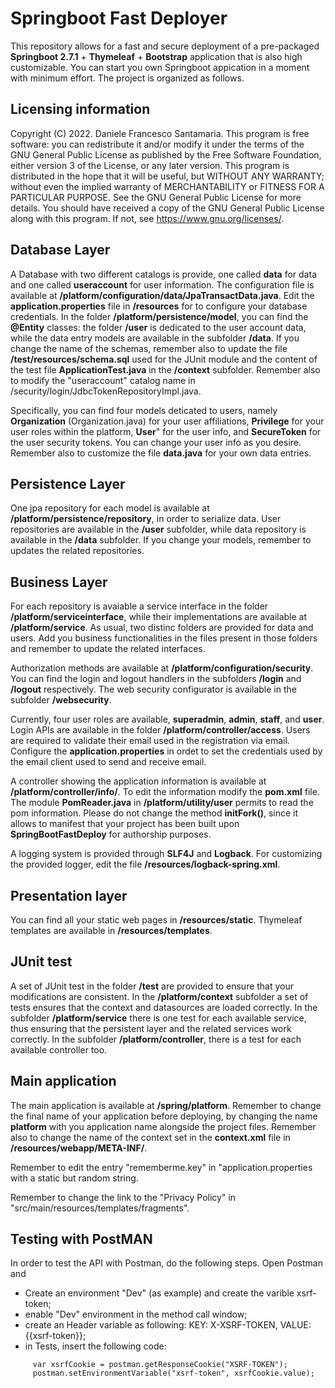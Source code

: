 # Springboot Fast Deployer

This repository allows for a fast and secure deployment of a pre-packaged **Springboot 2.7.1** + **Thymeleaf** + **Bootstrap** application that is also high customizable. You can start you own Springboot appication in a moment with minimum effort. The project is organized as follows.

## Licensing information
Copyright (C) 2022.  Daniele Francesco Santamaria. This program is free software: you can redistribute it and/or modify it under the terms of the GNU General Public License as published by the Free Software Foundation, either version 3 of the License, or any later version. This program is distributed in the hope that it will be useful, but WITHOUT ANY WARRANTY; without even the implied warranty of MERCHANTABILITY or FITNESS FOR A PARTICULAR PURPOSE. See the GNU General Public License for more details. You should have received a copy of the GNU General Public License along with this program. If not, see https://www.gnu.org/licenses/.


## Database Layer

A Database  with two different catalogs is provide, one called **data** for data and one called **useraccount** for user information. The configuration file is  available at **/platform/configuration/data/JpaTransactData.java**. Edit the **application.properties** file in **/resources** for to configure your database credentials. In the folder **/platform/persistence/model**, you can find the **@Entity** classes: the folder **/user** is dedicated to the user account data, while the data entry models are available in the subfolder **/data**. If you change the name of the  schemas, remember also to update the file **/test/resources/schema.sql** used for the JUnit module and the content of the test file **ApplicationTest.java** in the **/context** subfolder. Remember also to modify the "useraccount" catalog name in /security/login/JdbcTokenRepositoryImpl.java. 

Specifically, you can find four models deticated to users, namely **Organization** (Organization.java) for your user affiliations, **Privilege** for your user roles within the platform, **User**" for the user info, and **SecureToken** for the user security tokens. You can change your user info as you desire. Remember also to customize the file **data.java** for your own data entries.

## Persistence Layer

One jpa repository for each model is available at **/platform/persistence/repository**, in order to serialize data. User repositories are available in the **/user** subfolder, while data repository is available in the **/data** subfolder. If you change your models, remember to updates the related repositories.


## Business Layer
For each repository is avaiable a service interface in the folder **/platform/serviceinterface**, while their implementations are available at **/platform/service**. As usual, two distinc folders are provided for data and users. Add you business functionalities in the files present in those folders and remember to update the related interfaces. 

Authorization methods are available at  **/platform/configuration/security**. You can find the login and logout handlers in the subfolders **/login** and **/logout** respectively.  The web security configurator is available in the subfolder **/websecurity**.

Currently, four user roles are available, **superadmin**, **admin**, **staff**, and **user**.  Login APIs are available in the folder **/platform/controller/access**. Users are required to validate their email used in the registration via email. Configure the **application.properties** in ordet to set the credentials used by the email client used to send and receive email.

A controller showing the application information is available at **/platform/controller/info/**. To edit the information modify the **pom.xml** file. The module **PomReader.java** in **/platform/utility/user** permits to read the pom information. Please do not change the method **initFork()**, since it allows to manifest that your project has been built upon **SpringBootFastDeploy** for authorship purposes.

A logging system is provided through **SLF4J** and **Logback**. For customizing the provided logger, edit the file **/resources/logback-spring.xml**.

## Presentation layer

You can find all your static web pages in **/resources/static**. Thymeleaf templates are available in **/resources/templates**.


## JUnit test

A set of JUnit test in the folder **/test** are provided to ensure that your modifications are consistent. In the **/platform/context** subfolder a set of tests ensures that the context and datasources are loaded correctly. In the subfolder **/platform/service** there is one test for each available service, thus ensuring that the persistent layer and the related services work correctly. In the subfolder **/platform/controller**, there is a test for each available controller too.


## Main application
The main application is available at **/spring/platform**. Remember to change the final name of your application before deploying, by changing the name **platform** with you application name alongside the project files. Remember also to change the name of the context set in the **context.xml** file in **/resources/webapp/META-INF/**. 

Remember to edit the entry "rememberme.key" in "application.properties with a static but random string.

Remember to change the link to the "Privacy Policy" in "src/main/resources/templates/fragments".

## Testing with PostMAN

In order to test the API with Postman, do the following steps. Open Postman and
  - Create an environment "Dev" (as example) and create the varible xsrf-token;
  - enable "Dev" environment in the method call window;
  - create an Header variable as following: KEY: X-XSRF-TOKEN, VALUE:{{xsrf-token}};
  - in Tests, insert the following code:
  ```
       var xsrfCookie = postman.getResponseCookie("XSRF-TOKEN");
       postman.setEnvironmentVariable("xsrf-token", xsrfCookie.value);
  ```
  
